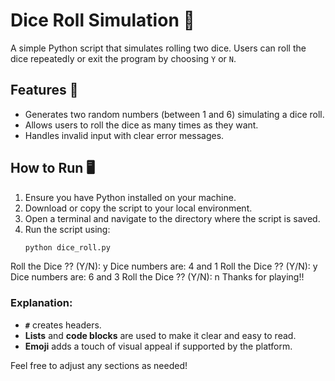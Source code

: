 # Dice Roll Simulation 🎲

A simple Python script that simulates rolling two dice. Users can roll the dice repeatedly or exit the program by choosing `Y` or `N`.

## Features 🚀

- Generates two random numbers (between 1 and 6) simulating a dice roll.
- Allows users to roll the dice as many times as they want.
- Handles invalid input with clear error messages.

## How to Run 🖥️

1. Ensure you have Python installed on your machine.
2. Download or copy the script to your local environment.
3. Open a terminal and navigate to the directory where the script is saved.
4. Run the script using:
   ```bash
   python dice_roll.py

Roll the Dice ?? (Y/N): y
Dice numbers are: 4 and 1
Roll the Dice ?? (Y/N): y
Dice numbers are: 6 and 3
Roll the Dice ?? (Y/N): n
Thanks for playing!!



### Explanation:
- **`#`** creates headers.
- **Lists** and **code blocks** are used to make it clear and easy to read.
- **Emoji** adds a touch of visual appeal if supported by the platform.

Feel free to adjust any sections as needed!
